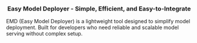 <h3 align="center">
Easy Model Deployer - Simple, Efficient, and Easy-to-Integrate
</h3>

EMD (Easy Model Deployer) is a lightweight tool designed to simplify model deployment. Built for developers who need reliable and scalable model serving without complex setup.
